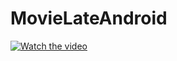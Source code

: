 # MovieLateAndroid

[![Watch the video](https://i.imgur.com/vKb2F1B.png)](https://r1---sn-f5f7lnl7.c.drive.google.com/videoplayback?expire=1581992101&ei=ZRBLXqn1C8vt8gSss4-YDA&ip=109.241.36.223&cp=QVNNU0pfUVFOQlhOOmVzYXlla3VsMUJ6cFFpN2piQWxIQ2k1SjYzN0J3al9NRnVDU0NOU05ZdXQ&id=783bed2eede0a69f&itag=59&source=webdrive&requiressl=yes&mm=30&mn=sn-f5f7lnl7&ms=nxu&mv=u&mvi=0&pl=22&sc=yes&ttl=transient&susc=dr&driveid=1fnia14rn0GX4DtiA0_8q4LxI1jU91ym6&app=explorer&mime=video/mp4&dur=34.017&lmt=1581977116573500&mt=1581977499&sparams=expire,ei,ip,cp,id,itag,source,requiressl,ttl,susc,driveid,app,mime,dur,lmt&sig=ALgxI2wwRQIhAMKelyURdf5KU5suwQ-LzsWhJa2TEZNDxq2cdTt7gPK4AiAPtD-u8D2h-XEngbgzPhEkGUr3sHPl2Y2W9t2IWLbKcQ==&lsparams=mm,mn,ms,mv,mvi,pl,sc&lsig=AHylml4wRQIgUbEIkfNAOIWJ4T2BKlnGZ4XxvtgYK4NwUX8GobQxPDICIQDQZwGW_wlhvrSCOqjnaILKEk53ffHLIYZkNXwff5ahhA==&cpn=HpX37pGlczvymKRa&c=WEB_EMBEDDED_PLAYER&cver=20200214)
